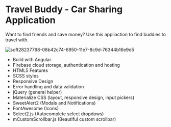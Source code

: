 # Travel Buddy - Car Sharing Application
Want to find friends and save money?
Use this appliaction to find buddies to travel with. 

![soft28237798-08b42c74-6950-11e7-8c9d-76344b16e9d5](https://imgur.com/50yVhhl)

* Build with Angular.
* Firebase cloud storage, authentication and hosting
* HTML5 Features
* SCSS styles
* Responsive Design
* Error handling and data validation
* jQuery (general helper)
* Materialize CSS (layout, responsive design, input pickers)
* SweetAlert2 (Modals and Notifications)
* FontAwesome (Icons)
* Select2.js (Autocomplete select dropdows)
* mCustomScrollbar.js (Beautiful custom scrollbar)